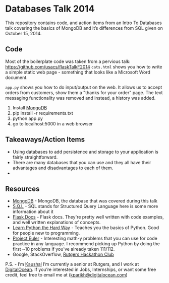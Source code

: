Databases Talk 2014
==============

This repository contains code, and action items from an Intro To Databases talk covering the basics of MongoDB and it’s differences from SQL given on October 15, 2014.

## Code

Most of the boilerplate code was taken from a pervious talk: https://github.com/usacs/flaskTalkF2014
`cats.html` shows you how to write a simple static web page - something that looks like a Microsoft Word document.

`app.py` shows you how to do input/output on the web. It allows us to accept orders from customers, show them a "thanks for your order" page. The text messaging functionality was removed and instead, a history was added. 

1. Install [MongoDB](http://docs.mongodb.org/manual/installation/)
2. pip install -r requirements.txt
3. python app.py
4. go to localhost:5000 in a web browser

## Takeaways/Action Items

- Using databases to add persistence and storage to your application is fairly straightforward.
- There are many databases that you can use and they all have their advantages and disadvantages to each of them.
- 

## Resources
- [MongoDB](http://www.mongodb.org/) - MongoDB, the database that was covered during this talk
- [S.Q.L](http://en.wikipedia.org/wiki/SQL) - SQL stands for Structured Query Language here is some more information about it
- [Flask Docs](http://flask.pocoo.org/) - Flask docs. They're pretty well written with code examples, and well written explanations of concepts.
- [Learn Python the Hard Way](http://learnpythonthehardway.org/book/) - Teaches you the basics of Python. Good for people new to programming.
- [Project Euler](https://projecteuler.net/) - Interesting math-y problems that you can use for code practice in any language. I recommend picking up Python by doing the first ~10 problems if you've already taken 111/112.
- Google, StackOverflow, [Rutgers Hackathon Club](http://hackathonclub.com/)

P.S. - I’m [Kaushal](https://twitter.com/cashbagel) I’m currently a senior at Rutgers, and I work at [DigitalOcean](https://www.digitalocean.com/). If you’re interested in Jobs, Internships, or want some free credit, feel free to email me at (kparikh@digitalocean.com)
